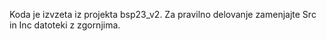 Koda je izvzeta iz projekta bsp23_v2. Za pravilno delovanje zamenjajte Src in Inc datoteki z zgornjima.
